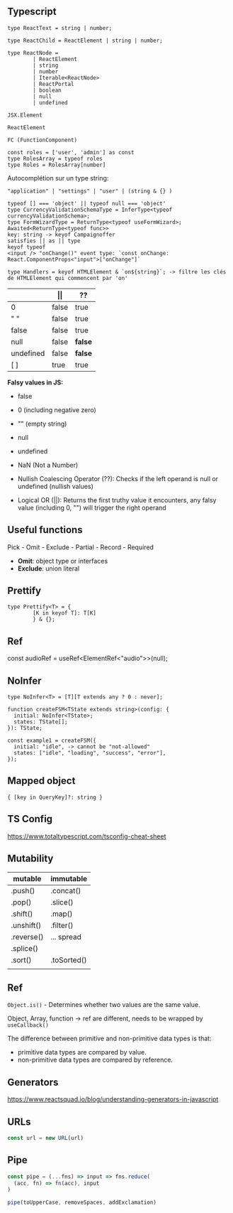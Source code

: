 ## Typescript

```
type ReactText = string | number;

type ReactChild = ReactElement | string | number;

type ReactNode =
        | ReactElement
        | string
        | number
        | Iterable<ReactNode>
        | ReactPortal
        | boolean
        | null
        | undefined

JSX.Element

ReactElement

FC (FunctionComponent)

```

```
const roles = ['user', 'admin'] as const
type RolesArray = typeof roles
type Roles = RolesArray[number]
```

Autocomplétion sur un type string:
```
"application" | "settings" | "user" | (string & {} )
```

```
typeof [] === 'object' || typeof null === 'object'
type CurrencyValidationSchemaType = InferType<typeof currencyValidationSchema>;
type FormWizardType = ReturnType<typeof useFormWizard>;
Awaited<ReturnType<typeof func>>
key: string -> keyof Campaignoffer
satisfies || as || type
keyof typeof
<input /> "onChange()" event type: `const onChange: React.ComponentProps<"input">["onChange"]`
```
```
type Handlers = keyof HTMLElement & `on${string}`; -> filtre les clés de HTMLElement qui commencent par 'on'
```

|           | \|\|  | ??        |
|-----------|-------|-----------|
| 0         | false | true      |
| " "       | false | true      |
| false     | false | true      |
| null      | false | **false** |
| undefined | false | **false** |
| [ ]       | true  | true      |

**Falsy values in JS:**

- false
- 0 (including negative zero)
- "" (empty string)
- null
- undefined
- NaN (Not a Number)

- Nullish Coalescing Operator (??): Checks if the left operand is null or undefined (nullish values)
- Logical OR (||): Returns the first truthy value it encounters, any falsy value (including 0, "") will trigger the right operand

## Useful functions

Pick - Omit - Exclude - Partial - Record - Required

- **Omit**: object type or interfaces
- **Exclude**: union literal

## Prettify

```
type Prettify<T> = {
        [K in keyof T]: T[K]
        } & {};
```

## Ref

const audioRef = useRef<ElementRef<"audio">>(null);
<audio ref={audioRef} />

## NoInfer

```
type NoInfer<T> = [T][T extends any ? 0 : never];
```
```
function createFSM<TState extends string>(config: {
  initial: NoInfer<TState>;
  states: TState[];
}): TState;
```
```
const example1 = createFSM({
  initial: "idle", -> cannot be "not-allowed"
  states: ["idle", "loading", "success", "error"],
});
```

## Mapped object

```
{ [key in QueryKey]?: string }
```

## TS Config

https://www.totaltypescript.com/tsconfig-cheat-sheet

## Mutability

| mutable    | immutable   |
|------------|-------------|
| .push()    | .concat()   |
| .pop()     | .slice()    |
| .shift()   | .map()      |
| .unshift() | .filter()   |
| .reverse() | ... spread  |
| .splice()  |             |
| .sort()    | .toSorted() |
|            |             |


## Ref

`Object.is()` - Determines whether two values are the same value.

Object, Array, function -> ref are different, needs to be wrapped by `useCallback()`

The difference between primitive and non-primitive data types is that:

- primitive data types are compared by value.
- non-primitive data types are compared by reference.

## Generators

https://www.reactsquad.io/blog/understanding-generators-in-javascript

## URLs

```js
const url = new URL(url)
```

## Pipe

```js
const pipe = (...fns) => input => fns.reduce(
  (acc, fn) => fn(acc), input
)

pipe(toUpperCase, removeSpaces, addExclamation)
```
